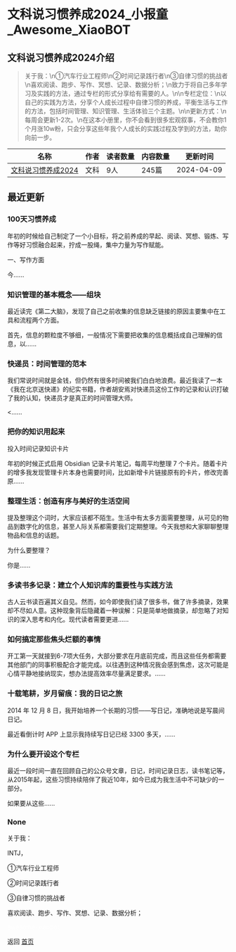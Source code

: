 # 文科说习惯养成2024_小报童_Awesome_XiaoBOT

## 文科说习惯养成2024介绍
> 关于我：\n①汽车行业工程师\n②时间记录践行者\n③自律习惯的挑战者\n喜欢阅读、跑步、写作、冥想、记录、数据分析；\n致力于将自己多年学习及实践的方法，通过专栏的形式分享给有需要的人。\n\n专栏定位：\n以自己的实践为方法，分享个人成长过程中自律习惯的养成，平衡生活与工作的方法，包括时间管理、知识管理、生活体验三个主题。\n\n更新方式：\n每周会更新1-2次。\n在这本小册里，你不会看到很多宏观叙事，不会教你1个月涨10w粉，只会分享这些年我个人成长的实践过程及学到的方法，助你向前一步。  
  


|名称|作者|读者数量|内容数量|更新时间|
|---|---|---|---|---|
|[文科说习惯养成2024](https://xiaobot.net/p/20240206001?refer=9c3f1c95-a052-465a-9902-f6d75080262a)|文科|9人|245篇|2024-04-09|

## 最近更新
### 100天习惯养成

年初的时候给自己制定了一个小目标，将之前养成的早起、阅读、冥想、锻炼、写作等好习惯融合起来，拧成一股绳，集中力量为写作赋能。

一、写作方面

今......

### 知识管理的基本概念——组块

最近读完《第二大脑》，发现了自己之前收集的信息缺乏链接的原因主要集中在工具和流程两个方面。

首先，信息的颗粒度不够细，一般情况下需要把收集的信息概括成自己理解的信息，以......

### 快递员：时间管理的范本

我们常说时间就是金钱，但仍然有很多时间被我们白白地浪费。最近我读了一本《我在北京送快递》的纪实书籍，作者胡安焉对快递员这份工作的记录和认识打破了我的认知，快递员才是真正的时间管理大师。

<......

### 把你的知识用起来

投入时间记录知识卡片

年初的时候正式启用 Obsidian 记录卡片笔记，每周平均整理 7
个卡片。随着卡片的增多我发现管理卡片本身也需要时间，比如新增卡片链接原有的卡片，修改完善原......

### 整理生活：创造有序与美好的生活空间

提及整理这个词时，大家应该都不陌生。生活中有太多方面需要整理，从可见的物品到数字化的信息，甚至人际关系都需要我们定期整理。今天我想和大家聊聊整理物品和信息的话题。

为什么要整理？

你是......

### 多读书多记录：建立个人知识库的重要性与实践方法

古人云书读百遍其义自见。然而，如今即使我们读了很多书，做了许多摘录，效果却不尽如人意。这种现象背后隐藏着一种误解：只是简单地做摘录，却忽略了对知识的深入思考和内化。现代读者需要更进......

### 如何搞定那些焦头烂额的事情

开工第一天就接到6-7项大任务，大部分要求在月底前完成，而且这些任务都需要其他部门的同事积极配合才能完成。以往遇到这种情况我会感到焦虑，这次可能是心情平静地接纳现实，想办法提高效率尽量满足要求。......

### 十载笔耕，岁月留痕：我的日记之旅

2014 年 12 月 8 日，我开始培养一个长期的习惯——写日记，准确地说是写晨间日记。

最近看倒计时 APP 上显示我持续写日记已经 3300 多天，......

### 为什么要开设这个专栏

最近一段时间一直在回顾自己的公众号文章，日记，时间记录日志，读书笔记等，从2015年起，这些习惯持续陪伴了我近10年，如今已成为我生活中不可缺少的一部分。

如果要从这些......

### None

关于我：

INTJ，

①汽车行业工程师

②时间记录践行者

③自律习惯的挑战者

喜欢阅读、跑步、写作、冥想、记录、数据分析；


<a href="https://github.com/Reno9527/awesome-xiaobot" style="color: white; text-decoration: none;">awesome-xiaobot</a>

返回 [首页](../README.md)
